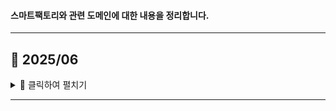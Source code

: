 #### 스마트팩토리와 관련 도메인에 대한 내용을 정리합니다.
---
## 📅 2025/06
<details>
<summary> 📂 클릭하여 펼치기 </summary>
<br>

2025.06.21. - [MCS](study/MCS.md)

2025.06.22. - [Transfer Automation](study/Transfer_Automation.md)

2025.06.24. - [AS/RS](study/ASRS.md)

</details>

---
